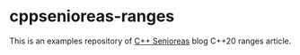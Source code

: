 # cppsenioreas-ranges
This is an examples repository of [C++ Senioreas](https://cppsenioreas.wordpress.com/) blog C++20 ranges article.
